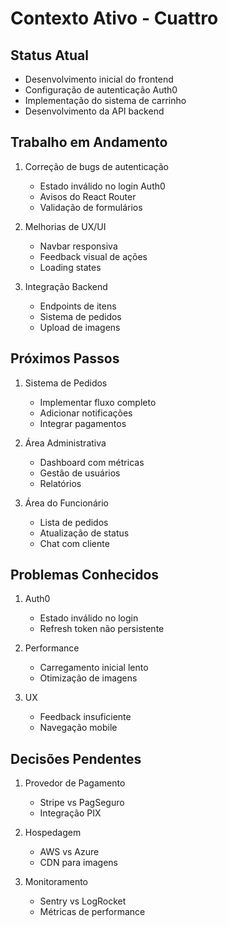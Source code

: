 # Contexto Ativo - Cuattro

## Status Atual
- Desenvolvimento inicial do frontend
- Configuração de autenticação Auth0
- Implementação do sistema de carrinho
- Desenvolvimento da API backend

## Trabalho em Andamento
1. Correção de bugs de autenticação
   - Estado inválido no login Auth0
   - Avisos do React Router
   - Validação de formulários

2. Melhorias de UX/UI
   - Navbar responsiva
   - Feedback visual de ações
   - Loading states

3. Integração Backend
   - Endpoints de itens
   - Sistema de pedidos
   - Upload de imagens

## Próximos Passos
1. Sistema de Pedidos
   - Implementar fluxo completo
   - Adicionar notificações
   - Integrar pagamentos

2. Área Administrativa
   - Dashboard com métricas
   - Gestão de usuários
   - Relatórios

3. Área do Funcionário
   - Lista de pedidos
   - Atualização de status
   - Chat com cliente

## Problemas Conhecidos
1. Auth0
   - Estado inválido no login
   - Refresh token não persistente

2. Performance
   - Carregamento inicial lento
   - Otimização de imagens

3. UX
   - Feedback insuficiente
   - Navegação mobile

## Decisões Pendentes
1. Provedor de Pagamento
   - Stripe vs PagSeguro
   - Integração PIX

2. Hospedagem
   - AWS vs Azure
   - CDN para imagens

3. Monitoramento
   - Sentry vs LogRocket
   - Métricas de performance

